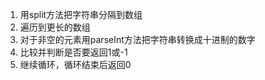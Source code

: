 1. 用split方法把字符串分隔到数组
2. 遍历到更长的数组
3. 对于非空的元素用parseInt方法把字符串转换成十进制的数字
4. 比较并判断是否要返回1或-1
5. 继续循环，循环结束后返回0